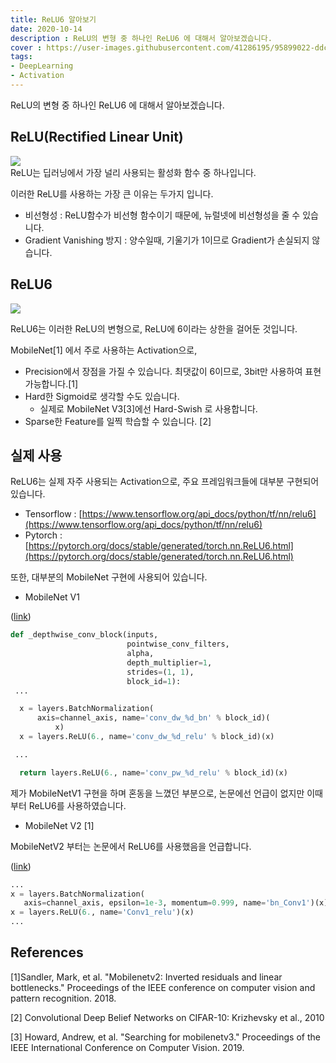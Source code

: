 ```yaml
---
title: ReLU6 알아보기
date: 2020-10-14
description : ReLU의 변형 중 하나인 ReLU6 에 대해서 알아보겠습니다.
cover : https://user-images.githubusercontent.com/41286195/95899022-ddc28600-0dca-11eb-8659-61f0fb31ab28.png
tags:
- DeepLearning
- Activation
---
```

ReLU의 변형 중 하나인 ReLU6 에 대해서 알아보겠습니다.

## ReLU(Rectified Linear Unit)

![](https://user-images.githubusercontent.com/41286195/95898957-c6839880-0dca-11eb-8bda-ce4953537a38.png)  
ReLU는 딥러닝에서 가장 널리 사용되는 활성화 함수 중 하나입니다.

이러한 ReLU를 사용하는 가장 큰 이유는 두가지 입니다.

- 비선형성 : ReLU함수가 비선형 함수이기 때문에, 뉴럴넷에 비선형성을 줄 수 있습니다.
- Gradient Vanishing 방지 : 양수일때, 기울기가 1이므로 Gradient가 손실되지 않습니다.

## ReLU6

![](https://user-images.githubusercontent.com/41286195/95899022-ddc28600-0dca-11eb-8659-61f0fb31ab28.png)

ReLU6는 이러한 ReLU의 변형으로,  ReLU에 6이라는 상한을 걸어둔 것입니다.

MobileNet[1] 에서 주로 사용하는 Activation으로,

- Precision에서 장점을 가질 수 있습니다. 최댓값이 6이므로, 3bit만 사용하여 표현 가능합니다.[1]
- Hard한 Sigmoid로 생각할 수도 있습니다.
    - 실제로 MobileNet V3[3]에선 Hard-Swish 로 사용합니다.
- Sparse한 Feature를 일찍 학습할 수 있습니다. [2]

## 실제 사용

ReLU6는 실제 자주 사용되는 Activation으로, 주요 프레임워크들에 대부분 구현되어 있습니다.

- Tensorflow : [https://www.tensorflow.org/api_docs/python/tf/nn/relu6](https://www.tensorflow.org/api_docs/python/tf/nn/relu6)
- Pytorch : [https://pytorch.org/docs/stable/generated/torch.nn.ReLU6.html](https://pytorch.org/docs/stable/generated/torch.nn.ReLU6.html)

또한, 대부분의 MobileNet 구현에 사용되어 있습니다.

- MobileNet V1

([link](https://github.com/tensorflow/tensorflow/blob/v2.3.0/tensorflow/python/keras/applications/mobilenet.py#L82-L310))

```python
def _depthwise_conv_block(inputs,
                          pointwise_conv_filters,
                          alpha,
                          depth_multiplier=1,
                          strides=(1, 1),
                          block_id=1):
 ...

  x = layers.BatchNormalization(
      axis=channel_axis, name='conv_dw_%d_bn' % block_id)(
          x)
  x = layers.ReLU(6., name='conv_dw_%d_relu' % block_id)(x)

 ...

  return layers.ReLU(6., name='conv_pw_%d_relu' % block_id)(x)
```

제가 MobileNetV1 구현을 하며 혼동을 느꼈던 부분으로, 논문에선 언급이 없지만 이때부터 ReLU6를 사용하였습니다.

- MobileNet V2 [1]

MobileNetV2 부터는 논문에서 ReLU6를 사용했음을 언급합니다.

([link](https://github.com/tensorflow/tensorflow/blob/v2.3.0/tensorflow/python/keras/applications/mobilenet_v2.py))

```python
...
x = layers.BatchNormalization(
   axis=channel_axis, epsilon=1e-3, momentum=0.999, name='bn_Conv1')(x)
x = layers.ReLU(6., name='Conv1_relu')(x)
... 
```

## References

[1]Sandler, Mark, et al. "Mobilenetv2: Inverted residuals and linear bottlenecks." Proceedings of the IEEE conference on computer vision and pattern recognition. 2018.

[2] Convolutional Deep Belief Networks on CIFAR-10: Krizhevsky et al., 2010

[3] Howard, Andrew, et al. "Searching for mobilenetv3." Proceedings of the IEEE International Conference on Computer Vision. 2019.
